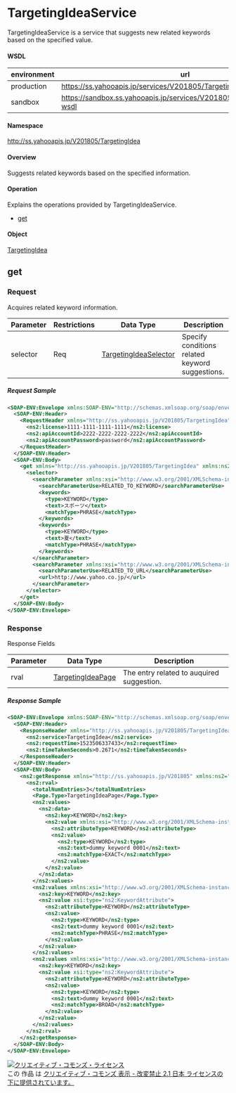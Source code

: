 # TargetingIdeaService
TargetingIdeaService is a service that suggests new related keywords based on the specified value.

#### WSDL
| environment | url |
|---|---|
| production  | https://ss.yahooapis.jp/services/V201805/TargetingIdeaService?wsdl|
| sandbox  | https://sandbox.ss.yahooapis.jp/services/V201805/TargetingIdeaService?wsdl|

#### Namespace
http://ss.yahooapis.jp/V201805/TargetingIdea

#### Overview
Suggests related keywords based on the specified information.

#### Operation
Explains the operations provided by TargetingIdeaService.

+ [get](#get)

#### Object
[TargetingIdea](../data/TargetingIdea)

## get

### Request
Acquires related keyword information.

| Parameter | Restrictions | Data Type | Description |
|---|---|---|---|
| selector | Req | [TargetingIdeaSelector](../data/TargetingIdea/TargetingIdeaSelector.md) | Specify conditions related keyword suggestions. |

##### Request Sample
```xml
<SOAP-ENV:Envelope xmlns:SOAP-ENV="http://schemas.xmlsoap.org/soap/envelope/">
  <SOAP-ENV:Header>
    <RequestHeader xmlns="http://ss.yahooapis.jp/V201805/TargetingIdea" xmlns:ns2="http://ss.yahooapis.jp/V201805">
      <ns2:license>1111-1111-1111-1111</ns2:license>
      <ns2:apiAccountId>2222-2222-2222-2222</ns2:apiAccountId>
      <ns2:apiAccountPassword>password</ns2:apiAccountPassword>
    </RequestHeader>
  </SOAP-ENV:Header>
  <SOAP-ENV:Body>
    <get xmlns="http://ss.yahooapis.jp/V201805/TargetingIdea" xmlns:ns2="http://ss.yahooapis.jp/V201805">
      <selector>
        <searchParameter xmlns:xsi="http://www.w3.org/2001/XMLSchema-instance" xsi:type="RelatedToKeywordSearchParameter">
          <searchParameterUse>RELATED_TO_KEYWORD</searchParameterUse>
          <keywords>
            <type>KEYWORD</type>
            <text>スポーツ</text>
            <matchType>PHRASE</matchType>
          </keywords>
          <keywords>
            <type>KEYWORD</type>
            <text>夏</text>
            <matchType>PHRASE</matchType>
          </keywords>
        </searchParameter>
        <searchParameter xmlns:xsi="http://www.w3.org/2001/XMLSchema-instance" xsi:type="RelatedToUrlSearchParameter">
          <searchParameterUse>RELATED_TO_URL</searchParameterUse>
          <url>http://www.yahoo.co.jp/</url>
        </searchParameter>
      </selector>
    </get>
  </SOAP-ENV:Body>
</SOAP-ENV:Envelope>
```

### Response
Response Fields

| Parameter | Data Type | Description |
|---|---|---|
| rval | [TargetingIdeaPage](../data/TargetingIdea/TargetingIdeaPage.md) | The entry related to auquired suggestion. |

##### Response Sample
```xml
<SOAP-ENV:Envelope xmlns:SOAP-ENV="http://schemas.xmlsoap.org/soap/envelope/">
  <SOAP-ENV:Header>
    <ResponseHeader xmlns="http://ss.yahooapis.jp/V201805/TargetingIdea" xmlns:ns2="http://ss.yahooapis.jp/V201805">
      <ns2:service>TargetingIdea</ns2:service>
      <ns2:requestTime>1523506337433</ns2:requestTime>
      <ns2:timeTakenSeconds>0.2671</ns2:timeTakenSeconds>
    </ResponseHeader>
  </SOAP-ENV:Header>
  <SOAP-ENV:Body>
    <ns2:getResponse xmlns="http://ss.yahooapis.jp/V201805" xmlns:ns2="http://ss.yahooapis.jp/V201805/TargetingIdea">
      <ns2:rval>
        <totalNumEntries>3</totalNumEntries>
        <Page.Type>TargetingIdeaPage</Page.Type>
        <ns2:values>
          <ns2:data>
            <ns2:key>KEYWORD</ns2:key>
            <ns2:value xmlns:xsi="http://www.w3.org/2001/XMLSchema-instance" xsi:type="ns2:KeywordAttribute">
              <ns2:attributeType>KEYWORD</ns2:attributeType>
              <ns2:value>
                <ns2:type>KEYWORD</ns2:type>
                <ns2:text>dummy keyword 0001</ns2:text>
                <ns2:matchType>EXACT</ns2:matchType>
              </ns2:value>
            </ns2:value>
          </ns2:data>
        </ns2:values>
        <ns2:values xmlns:xsi="http://www.w3.org/2001/XMLSchema-instance" xsi:type="ns2:TypeAttributeMapEntry">
          <ns2:key>KEYWORD</ns2:key>
          <ns2:value xsi:type="ns2:KeywordAttribute">
            <ns2:attributeType>KEYWORD</ns2:attributeType>
            <ns2:value>
              <ns2:type>KEYWORD</ns2:type>
              <ns2:text>dummy keyword 0001</ns2:text>
              <ns2:matchType>PHRASE</ns2:matchType>
            </ns2:value>
          </ns2:value>
        </ns2:values>
        <ns2:values xmlns:xsi="http://www.w3.org/2001/XMLSchema-instance" xsi:type="ns2:TypeAttributeMapEntry">
          <ns2:key>KEYWORD</ns2:key>
          <ns2:value xsi:type="ns2:KeywordAttribute">
            <ns2:attributeType>KEYWORD</ns2:attributeType>
            <ns2:value>
              <ns2:type>KEYWORD</ns2:type>
              <ns2:text>dummy keyword 0001</ns2:text>
              <ns2:matchType>BROAD</ns2:matchType>
            </ns2:value>
          </ns2:value>
        </ns2:values>
      </ns2:rval>
    </ns2:getResponse>
  </SOAP-ENV:Body>
</SOAP-ENV:Envelope>
```

<a rel="license" href="http://creativecommons.org/licenses/by-nd/2.1/jp/"><img alt="クリエイティブ・コモンズ・ライセンス" style="border-width:0" src="https://i.creativecommons.org/l/by-nd/2.1/jp/88x31.png" /></a><br />この 作品 は <a rel="license" href="http://creativecommons.org/licenses/by-nd/2.1/jp/">クリエイティブ・コモンズ 表示 - 改変禁止 2.1 日本 ライセンスの下に提供されています。</a>
